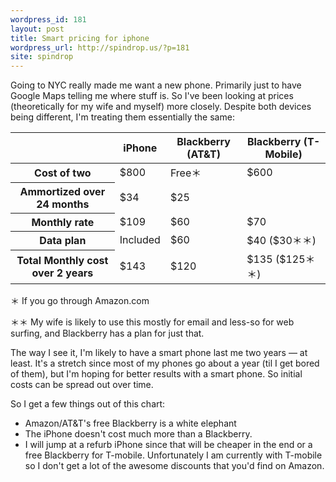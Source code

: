 ```yaml
---
wordpress_id: 181
layout: post
title: Smart pricing for iphone
wordpress_url: http://spindrop.us/?p=181
site: spindrop
---
```

Going to NYC really made me want a new phone.  Primarily just to have Google Maps telling me where stuff is.  So I've been looking at prices (theoretically for my wife and myself) more closely.  Despite both devices being different, I'm treating them essentially the same:

<table>
<thead>
<tr>
<th></th>

<th>iPhone</th>

<th>Blackberry (AT&T)</th>
<th>Blackberry (T-Mobile)</th>
</tr>
</thead>
<tbody>

<tr>
<th>Cost of two</th>
<td>$800</td>
<td>Free＊</td>
<td>$600</td>
</tr>

<tr>
<th>Ammortized over 24 months</th>
<td>$34</td>
<td>$25</td>
</tr>

<tr>
<th>Monthly rate</th>
<td>$109</td>
<td>$60</td>
<td>$70</td>
</tr>
<tr>
<th>Data plan</th>
<td>Included</td>
<td>$60</td>
<td>$40 ($30＊＊)</td>
</tr>
<tr>
<th>Total Monthly cost over 2 years</th>
<td>$143</td>
<td>$120</td>
<td>$135 ($125＊＊)</td>
</tr>


</tbody>
</table>

 ＊ If you go through Amazon.com

＊＊ My wife is likely to use this mostly for email and less-so for web surfing, and Blackberry has a plan for just that.

The way I see it, I'm likely to have a smart phone last me two years &mdash; at least.  It's a stretch since most of my phones go about a year (til I get bored of them), but I'm hoping for better results with a smart phone.  So initial costs can be spread out over time.

So I get a few things out of this chart:

* Amazon/AT&T's free Blackberry is a white elephant
* The iPhone doesn't cost much more than a Blackberry.
* I will jump at a refurb iPhone since that will be cheaper in the end or a free Blackberry for T-mobile.  Unfortunately I am currently with T-mobile so I don't get a lot of the awesome discounts that you'd find on Amazon.
